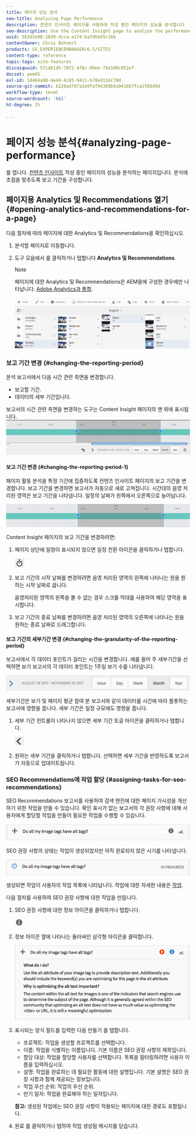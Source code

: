 ```yaml
---
title: 페이지 성능 분석
seo-title: Analyzing Page Performance
description: 콘텐츠 인사이트 페이지를 사용하여 작성 중인 페이지의 성능을 분석합니다
seo-description: Use the Content Insight page to analyze the performance of the page that you are authoring
uuid: 563d3e98-20d9-4cca-a174-bafd6e65c1bb
contentOwner: Chris Bohnert
products: SG_EXPERIENCEMANAGER/6.5/SITES
content-type: reference
topic-tags: site-features
discoiquuid: 57cd61d5-78f2-4f8c-99ee-75e100c052ef
docset: aem65
exl-id: 14484a90-4e44-4c85-9411-b78ed11dc70d
source-git-commit: b220adf6fa3e9faf94389b9a9416b7fca2f89d9d
workflow-type: tm+mt
source-wordcount: '662'
ht-degree: 2%

---
```


# 페이지 성능 분석{#analyzing-page-performance}

를 엽니다. [컨텐츠 인사이트](/help/sites-authoring/content-insights.md) 작성 중인 페이지의 성능을 분석하는 페이지입니다. 분석에 초점을 맞추도록 보고 기간을 구성합니다.

## 페이지용 Analytics 및 Recommendations 열기 {#opening-analytics-and-recommendations-for-a-page}

다음 절차에 따라 페이지에 대한 Analytics 및 Recommendations을 확인하십시오.

1. 분석할 페이지로 이동합니다.
1. 도구 모음에서 를 클릭하거나 탭합니다 **Analytics 및 Recommendations**.

   >[!NOTE]
   >
   >페이지에 대한 Analytics 및 Recommendations은 AEM을에 구성한 경우에만 나타납니다. [Adobe Analytics과 통합](/help/sites-administering/adobeanalytics-connect.md).

   ![screen-shot_2019-03-05at115319](assets/screen-shot_2019-03-05at115319.png)

### 보고 기간 변경 {#changing-the-reporting-period}

분석 보고서에서 다음 시간 관련 측면을 변경합니다.

* 보고할 기간.
* 데이터의 세부 기간입니다.

보고서의 시간 관련 측면을 변경하는 도구는 Content Insight 페이지의 맨 위에 표시됩니다. ![chlimage_1-126](assets/chlimage_1-126.png)

#### 보고 기간 변경 {#changing-the-reporting-period-1}

페이지 활동 분석을 특정 기간에 집중하도록 컨텐츠 인사이트 페이지의 보고 기간을 변경합니다. 보고 기간을 변경하면 보고서가 자동으로 새로 고쳐집니다. 시간대의 음영 처리된 영역은 보고 기간을 나타냅니다. 일정의 날짜가 왼쪽에서 오른쪽으로 늘어납니다.

![chlimage_1-127](assets/chlimage_1-127.png)

Content Insight 페이지의 보고 기간을 변경하려면:

1. 페이지 상단에 일정이 표시되지 않으면 일정 전환 아이콘을 클릭하거나 탭합니다.

   ![](do-not-localize/chlimage_1-22.png)

1. 보고 기간의 시작 날짜를 변경하려면 음영 처리된 영역의 왼쪽에 나타나는 원을 원하는 시작 날짜로 끕니다.

   음영처리된 영역의 왼쪽을 볼 수 없는 경우 스크롤 막대를 사용하여 해당 영역을 표시합니다.

1. 보고 기간의 종료 날짜를 변경하려면 음영 처리된 영역의 오른쪽에 나타나는 원을 원하는 종료 날짜로 드래그합니다.

#### 보고 기간의 세부기간 변경 {#changing-the-granularity-of-the-reporting-period}

보고서에서 각 데이터 포인트가 걸리는 시간을 변경합니다. 예를 들어 주 세부기간을 선택하면 보기 보고서의 각 데이터 포인트는 1주일 보기 수를 나타냅니다.

![screen_shot_2017-11-29at141001](assets/screen_shot_2017-11-29at141001.png)

세부기간은 보기 및 페이지 평균 참여 분 보고서와 같이 데이터를 시간에 따라 플롯하는 보고서에 영향을 줍니다. 세부 기간은 일정 규모에도 영향을 줍니다.

1. 세부 기간 컨트롤이 나타나지 않으면 세부 기간 토글 아이콘을 클릭하거나 탭합니다.

   ![chlimage_1-128](assets/chlimage_1-128.png)

1. 원하는 세부 기간을 클릭하거나 탭합니다. 선택하면 세부 기간을 반영하도록 보고서가 자동으로 업데이트됩니다.

### SEO Recommendations에 작업 할당 {#assigning-tasks-for-seo-recommendations}

SEO Recommendations 보고서를 사용하여 검색 엔진에 대한 페이지 가시성을 개선하기 위한 작업을 만들 수 있습니다. 확인 표시가 없는 보고서의 각 권장 사항에 대해 사용자에게 할당할 작업을 만들어 필요한 작업을 수행할 수 있습니다.

![chlimage_1-129](assets/chlimage_1-129.png)

SEO 권장 사항의 상태는 작업이 생성되었지만 아직 완료되지 않은 시기를 나타냅니다.

![chlimage_1-130](assets/chlimage_1-130.png)

생성되면 작업이 사용자의 작업 목록에 나타납니다. 작업에 대한 자세한 내용은 [작업](/help/sites-authoring/task-content.md).

다음 절차를 사용하여 SEO 권장 사항에 대한 작업을 만듭니다.

1. SEO 권장 사항에 대한 정보 아이콘을 클릭하거나 탭합니다.

   ![](do-not-localize/chlimage_1-23.png)

1. 정보 아이콘 옆에 나타나는 둘러싸인 삼각형 아이콘을 클릭합니다.

   ![chlimage_1-131](assets/chlimage_1-131.png)

1. 표시되는 양식 필드를 입력한 다음 만들기 를 탭합니다.

   * 프로젝트: 작업을 생성할 프로젝트를 선택합니다.
   * 이름: 작업을 식별하는 이름입니다. 기본 이름은 SEO 권장 사항의 제목입니다.
   * 할당 대상: 작업을 할당할 사용자를 선택합니다. 목록을 필터링하려면 사용자 이름을 입력하십시오.
   * 설명: 작업을 완료하는 데 필요한 활동에 대한 설명입니다. 기본 설명은 SEO 권장 사항과 함께 제공되는 정보입니다.
   * 작업 우선 순위: 작업의 우선 순위.
   * 만기 일자: 작업을 완료해야 하는 일자입니다.

   **참고:** 생성된 작업에는 SEO 권장 사항이 적용되는 페이지에 대한 경로도 포함됩니다.

1. 완료 를 클릭하거나 탭하여 작업 생성됨 메시지를 닫습니다.
